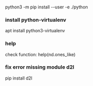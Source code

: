 ###
python3 -m pip install --user -e ./python
### install python-virtualenv
apt install python3-virtualenv

### help
check function: help(nd.ones_like)
### fix error missing module d2l
pip install d2l

